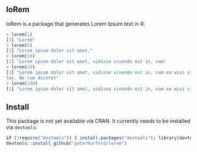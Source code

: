 ## loRem

loRem is a package that generates Lorem Ipsum text in R.

```R
> lorem(1)
[1] "Lorem"
> lorem(5)
[1] "Lorem ipsum dolor sit amet,"
> lorem(10)
[1] "Lorem ipsum dolor sit amet, vidisse vivendo est in, nam"
> lorem(20)
[1] "Lorem ipsum dolor sit amet, vidisse vivendo est in, nam ea wisi similique. Per ne alienum tracta
tos. Ne cum diceret"
> lorem(100)
[1] "Lorem ipsum dolor sit amet, vidisse vivendo est in, nam ea wisi similique. Per ne alienum tractatos. Ne cum diceret postulant pertinacia. Sit ullum delicata disputando ea. Te eam modo exerci nostrud, mei mandamus recteque ei. Quo at epicurei neglegentur, pro cu vitae constituto, at eum nulla electram euripidis. Et altera partiendo ius, no usu elit meliore oporteat. In tibique sententiae qui, cumaffert viderer eu. Idque conclusionemque sed et, et possim fierent posidonium nam. Enim petentium exmei. Pertinacia mediocritatem eam ut, his iusto ullamcorper ex, eos id tota voluptua. Vix case legimus explicari ei, sed facete everti ea."
```


## Install

This package is not yet available via CRAN. It currently needs to be installed via `devtools`:

```R
if (!require("devtools")) { install.packages("devtools"); library(devtools) }
devtools::install_github("peterhurford/lorem")
```
